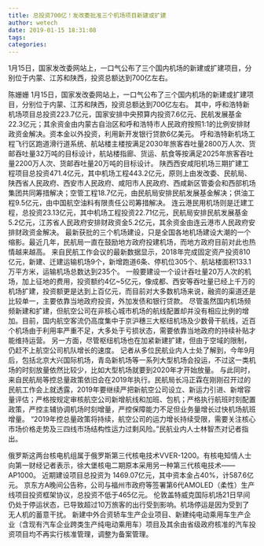 ```yaml
---
title: 总投资700亿！发改委批准三个机场项目新建或扩建
author: wetech
date: 2019-01-15 18:31:08
tags: 
categories: 
---
```

1月15日，国家发改委网站上，一口气公布了三个国内机场的新建或扩建项目，分别位于内蒙、江苏和陕西，投资总额达到700亿左右。
<!-- more -->
陈姗姗
1月15日，国家发改委网站上，一口气公布了三个国内机场的新建或扩建项目，分别位于内蒙、江苏和陕西，投资总额达到700亿左右。
其中，呼和浩特新机场项目总投资223.7亿元，国家安排中央预算内投资7.6亿元、民航发展基金22.3亿元；其余资金由内蒙古自治区和呼和浩特市人民政府按照1:1的比例安排财政资金解决。资本金以外投资，利用新开发银行贷款6亿美元。
呼和浩特新机场工程飞行区跑道滑行道系统、航站楼主楼按满足2030年旅客吞吐量2800万人次、货邮吞吐量32万吨的目标设计，航站楼指廊、货运、航食等按满足2025年旅客吞吐量2200万人次、货邮吞吐量20万吨的目标设计。
陕西西安咸阳机场三期扩建工程项目总投资471.4亿元，其中机场工程443.2亿元，原则上由发改委、民航局、陕西省人民政府、西安市人民政府、咸阳市人民政府、西咸新区管委会和西部机场集团共同筹措解决；空管工程18.7亿元，由民航局安排民航发展基金解决；供油工程9.5亿元，由中国航空油料有限责任公司筹措解决。
连云港民用机场则是迁建工程，总投资23.13亿元，其中机场工程投资22.71亿元，民航局安排民航发展基金5.2亿元，江苏省人民政府安排财政资金5.2亿元，其余资金由连云港市人民政府安排财政资金解决。
最新获批的三个机场建设，只是全国各地机场建设大潮的一个缩影。最近几年，民航局一直在鼓励地方政府投建机场，而地方政府目前对此也热情越来越高。
来自民航工作会议的最新数据显示，2018年完成固定资产投资810亿元，新建、迁建运输机场9个，新增跑道6条、停机位305个、航站楼面积133.1万平方米，运输机场总数达到235个。
一般要建设一个设计吞吐量20万人次的机场，加上征地的费用，投资额约4亿~5亿元，像成都、西安等吞吐量已经上千万的机场扩建，投资额更是达到上百亿元，而目前对大多数机场来说，融资的渠道还是比较单一，主要依靠当地政府投资，外加发债和银行贷款。
尽管虽然国内机场频频新建和扩建，但航空公司在非核心城市机场的航线配置却并没有相应比例的增加。目前，国内航空客流仍高度集中于京沪穗三大枢纽机场及少数骨干航线，近百个机场由于利用率严重不足，大多处于亏损状态，需要依靠当地政府的持续补贴才能维持运营。
另一方面，尽管枢纽机场也在加紧新建扩建，但由于空域的限制，仍赶不上航空公司机队增长的速度。
记者从多位民航业内人士处了解到，今年9月后，包括北京大兴国际机场，青岛新机场等一系列大型机场会投运，不过这一类机场的时刻放量依然比较少，比如大型机场就要到2020年才开始放量。
与此同时，来自民航局等控总量政策依旧会在2019年执行。民航局长冯正霖在刚刚召开过的民航工作会上就透露，2019年要继续严把新航空公司设立、新运力引进、新增容量评估；严格按规定审核航空公司新增航线和加班、包机；严格执行航班时刻配置政策，严控主辅协调机场时刻增量，严控保障能力不足但业务量增长过快机场航班增量。
“2019年控总量政策将持续，航空公司的运力增长持续受限，需要关注核心市场价格走势及三四线市场结构性运力过剩风险。”民航业内人士林智杰对记者指出。
 
 
俄罗斯这两台核电机组属于俄罗斯第三代核电技术VVER-1200。有核电知情人士向第一财经记者表示，徐大堡核电二期原本采用另一种第三代核电技术——AP1000。
近期建设项目总投资为 1469.07亿元，其中资本金占40%，计587.6亿元。
京东方A晚间公告称，公司与福州市政府等签署第6代AMOLED（柔性）生产线项目投资框架协议，总投资不低于465亿元。
伦敦盖特威克国际机场21日早间仍处于停运状态，已导致超过10万旅客的出行受到影响。机场停运是因为受到了无人机的蓄意干扰。
新建中外合资轿车生产企业项目、新建纯电动乘用车生产企业（含现有汽车企业跨类生产纯电动乘用车）项目及其余由省级政府核准的汽车投资项目均不再实行核准管理，调整为备案管理。
